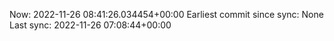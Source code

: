 Now: 2022-11-26 08:41:26.034454+00:00 Earliest commit since sync: None Last sync: 2022-11-26 07:08:44+00:00
